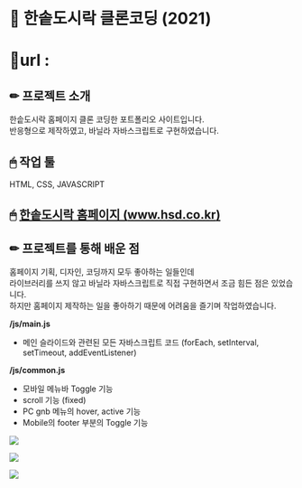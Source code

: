 # 📌 한솥도시락 클론코딩 (2021)

# 📎url : 

## ✏ 프로젝트 소개
한솥도시락 홈페이지 클론 코딩한 포트폴리오 사이트입니다.  
반응형으로 제작하였고, 바닐라 자바스크립트로 구현하였습니다.  

## 🖱 작업 툴
HTML, CSS, JAVASCRIPT

## 🖱 [한솥도시락 홈페이지 (www.hsd.co.kr)](https://www.hsd.co.kr/)

## ✏ 프로젝트를 통해 배운 점
홈페이지 기획, 디자인, 코딩까지 모두 좋아하는 일들인데  
라이브러리를 쓰지 않고 바닐라 자바스크립트로 직접 구현하면서 조금 힘든 점은 있었습니다.  
하지만 홈페이지 제작하는 일을 좋아하기 때문에 어려움을 즐기며 작업하였습니다.  

**/js/main.js**
- 메인 슬라이드와 관련된 모든 자바스크립트 코드
(forEach, setInterval, setTimeout, addEventListener)  


**/js/common.js**
- 모바일 메뉴바 Toggle 기능
- scroll 기능 (fixed)
- PC gnb 메뉴의 hover, active 기능
- Mobile의 footer 부분의 Toggle 기능  

![](https://images.velog.io/images/hyerimiya/post/a0413948-6af3-4568-af36-ed9d00e3467b/pc.png)

![](https://images.velog.io/images/hyerimiya/post/ea062fe1-8db5-4dd2-bb1a-456282eb81b7/tablet.png)

![](https://images.velog.io/images/hyerimiya/post/5865746f-5723-4ca9-a03e-ae1c228a3acb/mobile.png)

